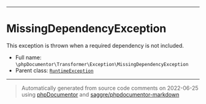 ***

# MissingDependencyException

This exception is thrown when a required dependency is not included.

* Full name: `\phpDocumentor\Transformer\Exception\MissingDependencyException`
* Parent class: [`RuntimeException`](../../../RuntimeException.md)

***
> Automatically generated from source code comments on 2022-06-25 using [phpDocumentor](http://www.phpdoc.org/) and [saggre/phpdocumentor-markdown](https://github.com/Saggre/phpDocumentor-markdown)
